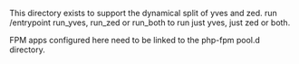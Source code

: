 This directory exists to support the dynamical split of yves and zed.
run /entrypoint run\_yves, run\_zed or run\_both to run just yves, just zed
or both.

FPM apps configured here need to be linked to the php-fpm pool.d directory.
